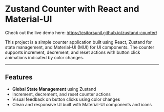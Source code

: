 # Zustand Counter with React and Material-UI

Check out the live demo here:
https://esitorsunil.github.io/zustand-counter/

This project is a simple counter application built using React, Zustand for state management, and Material-UI (MUI) for UI components. The counter supports increment, decrement, and reset actions with button click animations indicated by color changes.

---

## Features

- **Global State Management** using Zustand
- Increment, decrement, and reset counter actions
- Visual feedback on button clicks using color changes
- Clean and responsive UI built with Material-UI components and icons
